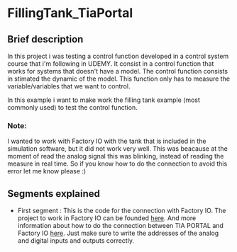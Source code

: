 # FillingTank_TiaPortal
## Brief description

In this project i was testing a control function developed in a control system course that i'm following in UDEMY. It consist in a control function that works for systems that doesn't have a model. The control function consists in stimated the dynamic of the model. This function only has to measure the variable/variables that we want to control. 

In this example i want to make work the filling tank example (most commonly used) to test the control function. 

### Note: 
I wanted to work with Factory IO with the tank that is included in the simulation software, but it did not work very well. This was beacause at the moment of read the analog signal this was blinking, instead of reading the measure in real time. So if you know how to do the connection to avoid this error let me know please :)

## Segments explained

- First segment : This is the code for the connection with Factory IO. The project to work in Factory IO can be founded [here](https://docs.factoryio.com/manual/parts/stations/#tank). And more information about how to do the connection between TIA PORTAL and Factory IO [here](https://docs.factoryio.com/tutorials/siemens/setting-up-s7-plcsim-v13/#setting-up-s7-plcsim-with-tia-portal). Just make sure to write the addresses of the analog and digital inputs and outputs correctly.



